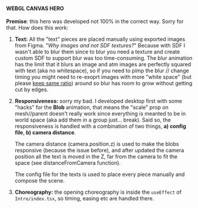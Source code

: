 #### WEBGL CANVAS HERO

**Premise**: this hero was developed not 100% in the correct way. Sorry for that.
How does this work:

1. **Text:** All the "text" pieces are placed manually using exported images from Figma. "_Why images and not SDF textures?_" Because with SDF I wasn't able to blur them since to blur you need a texture and create custom SDF to support blur was too time-consuming.
   The blur animation has the limit that it blurs an image and atm images are perfectly squared with text (aka no whitespace), so if you need to pimp the blur // change timing you might need to re-exoprt images with more "white space" (but please <u>keep same ratio</u>) around so blur has room to grow without getting cut by edges.

2. **Responsiveness:** sorry my bad. I developed desktop first with some "hacks" for the **Blob** animation, that means the "scale" prop on mesh//parent doesn't really work since everything is meanted to be in world space (aka add them in a group just... break). Said so, the responsiveness is handled with a combination of two things, **a) config file**, **b) camera distance**.

   The camera distance (camera.position.z) is used to make the blobs responsive (because the issue before), and after updated the camera position all the text is moved in the Z, far from the camera to fit the space (see distanceFromCamera function).

   The config file for the texts is used to place every piece manually and compose the scene.

3. **Choreography:** the opening choreography is inside the `useEffect` of `Intro/index.tsx`, so timing, easing etc are handled there.
